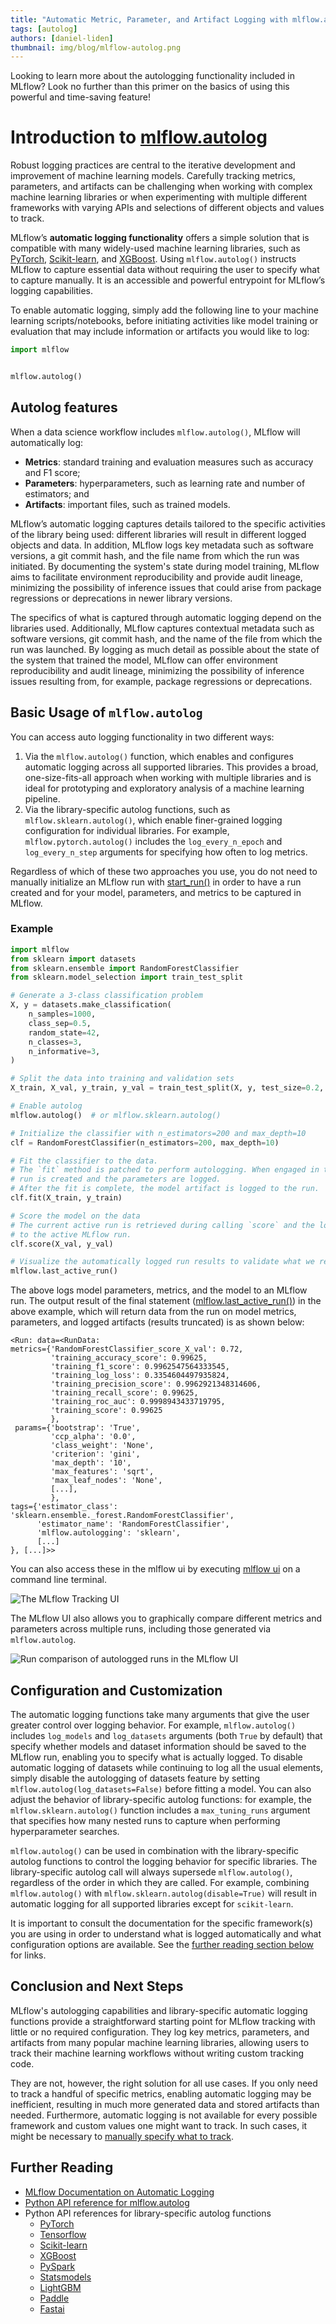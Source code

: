 ```yaml
---
title: "Automatic Metric, Parameter, and Artifact Logging with mlflow.autolog"
tags: [autolog]
authors: [daniel-liden]
thumbnail: img/blog/mlflow-autolog.png
---
```


Looking to learn more about the autologging functionality included in MLflow? Look no further than this primer on the basics of using this powerful and time-saving feature!

# Introduction to [mlflow.autolog](https://www.mlflow.org/docs/latest/tracking/autolog.html)

Robust logging practices are central to the iterative development and improvement of machine learning models. Carefully tracking metrics, parameters, and artifacts can be challenging when working with complex machine learning libraries or when experimenting with multiple different frameworks with varying APIs and selections of different objects and values to track.

MLflow’s **automatic logging functionality** offers a simple solution that is compatible with many widely-used machine learning libraries, such as [PyTorch](https://mlflow.org/docs/latest/python_api/mlflow.pytorch.html), [Scikit-learn](https://mlflow.org/docs/latest/python_api/mlflow.sklearn.html#mlflow.sklearn.autolog), and [XGBoost](https://mlflow.org/docs/latest/python_api/mlflow.xgboost.html#mlflow.xgboost.autolog). Using `mlflow.autolog()` instructs MLflow to capture essential data without requiring the user to specify what to capture manually. It is an accessible and powerful entrypoint for MLflow’s logging capabilities.

To enable automatic logging, simply add the following line to your machine learning scripts/notebooks, before initiating activities like model training or evaluation that may include information or artifacts you would like to log:

```python
import mlflow


mlflow.autolog()
```

## Autolog features

When a data science workflow includes `mlflow.autolog()`, MLflow will automatically log:

- **Metrics**: standard training and evaluation measures such as accuracy and F1 score;
- **Parameters**: hyperparameters, such as learning rate and number of estimators; and
- **Artifacts**: important files, such as trained models.

MLflow’s automatic logging captures details tailored to the specific activities of the library being used: different libraries will result in different logged objects and data. In addition, MLflow logs key metadata such as software versions, a git commit hash, and the file name from which the run was initiated. By documenting the system's state during model training, MLflow aims to facilitate environment reproducibility and provide audit lineage, minimizing the possibility of inference issues that could arise from package regressions or deprecations in newer library versions.

The specifics of what is captured through automatic logging depend on the libraries used. Additionally, MLflow captures contextual metadata such as software versions, git commit hash, and the name of the file from which the run was launched. By logging as much detail as possible about the state of the system that trained the model, MLflow can offer environment reproducibility and audit lineage, minimizing the possibility of inference issues resulting from, for example, package regressions or deprecations.

## Basic Usage of `mlflow.autolog`

You can access auto logging functionality in two different ways:

1. Via the `mlflow.autolog()` function, which enables and configures automatic logging across all supported libraries. This provides a broad, one-size-fits-all approach when working with multiple libraries and is ideal for prototyping and exploratory analysis of a machine learning pipeline.
2. Via the library-specific autolog functions, such as `mlflow.sklearn.autolog()`, which enable finer-grained logging configuration for individual libraries. For example, `mlflow.pytorch.autolog()` includes the `log_every_n_epoch` and `log_every_n_step` arguments for specifying how often to log metrics.

Regardless of which of these two approaches you use, you do not need to manually initialize an MLflow run with [start_run()](https://www.mlflow.org/docs/latest/python_api/mlflow.html#mlflow.start_run) in order to have a run created and for your model, parameters, and metrics to be captured in MLflow.

### Example

```python
import mlflow
from sklearn import datasets
from sklearn.ensemble import RandomForestClassifier
from sklearn.model_selection import train_test_split

# Generate a 3-class classification problem
X, y = datasets.make_classification(
    n_samples=1000,
    class_sep=0.5,
    random_state=42,
    n_classes=3,
    n_informative=3,
)

# Split the data into training and validation sets
X_train, X_val, y_train, y_val = train_test_split(X, y, test_size=0.2, random_state=42)

# Enable autolog
mlflow.autolog()  # or mlflow.sklearn.autolog()

# Initialize the classifier with n_estimators=200 and max_depth=10
clf = RandomForestClassifier(n_estimators=200, max_depth=10)

# Fit the classifier to the data.
# The `fit` method is patched to perform autologging. When engaged in training, a
# run is created and the parameters are logged.
# After the fit is complete, the model artifact is logged to the run.
clf.fit(X_train, y_train)

# Score the model on the data
# The current active run is retrieved during calling `score` and the loss metrics are logged
# to the active MLflow run.
clf.score(X_val, y_val)

# Visualize the automatically logged run results to validate what we recorded
mlflow.last_active_run()
```

The above logs model parameters, metrics, and the model to an MLflow run. The output result of the final statement ([mlflow.last_active_run()](https://www.mlflow.org/docs/latest/python_api/mlflow.html#mlflow.last_active_run)) in the above example, which will return data from the run on model metrics, parameters, and logged artifacts (results truncated) is as shown below:

```text
<Run: data=<RunData:
metrics={'RandomForestClassifier_score_X_val': 0.72,
         'training_accuracy_score': 0.99625,
         'training_f1_score': 0.9962547564333545,
         'training_log_loss': 0.3354604497935824,
         'training_precision_score': 0.9962921348314606,
         'training_recall_score': 0.99625,
         'training_roc_auc': 0.9998943433719795,
         'training_score': 0.99625
         },
 params={'bootstrap': 'True',
         'ccp_alpha': '0.0',
         'class_weight': 'None',
         'criterion': 'gini',
         'max_depth': '10',
         'max_features': 'sqrt',
         'max_leaf_nodes': 'None',
         [...],
         },
tags={'estimator_class': 'sklearn.ensemble._forest.RandomForestClassifier',
      'estimator_name': 'RandomForestClassifier',
      'mlflow.autologging': 'sklearn',
      [...]
}, [...]>>
```

You can also access these in the mlflow ui by executing [mlflow ui](https://www.mlflow.org/docs/latest/tracking.html#tracking-ui) on a command line terminal.

![The MLflow Tracking UI](./autolog_in_ui.png)

The MLflow UI also allows you to graphically compare different metrics and parameters across multiple runs, including those generated via `mlflow.autolog`.

![Run comparison of autologged runs in the MLflow UI](./autolog_compare_runs.png)

## Configuration and Customization

The automatic logging functions take many arguments that give the user greater control over logging behavior. For example, `mlflow.autolog()` includes `log_models` and `log_datasets` arguments (both `True` by default) that specify whether models and dataset information should be saved to the MLflow run, enabling you to specify what is actually logged. To disable automatic logging of datasets while continuing to log all the usual elements, simply disable the autologging of datasets feature by setting `mlflow.autolog(log_datasets=False)` before fitting a model. You can also adjust the behavior of library-specific autolog functions: for example, the `mlflow.sklearn.autolog()` function includes a `max_tuning_runs` argument that specifies how many nested runs to capture when performing hyperparameter searches.

`mlflow.autolog()` can be used in combination with the library-specific autolog functions to control the logging behavior for specific libraries. The library-specific autolog call will always supersede `mlflow.autolog()`, regardless of the order in which they are called. For example, combining `mlflow.autolog()` with `mlflow.sklearn.autolog(disable=True)` will result in automatic logging for all supported libraries except for `scikit-learn`.

It is important to consult the documentation for the specific framework(s) you are using in order to understand what is logged automatically and what configuration options are available. See the [further reading section below](#further-reading) for links.

## Conclusion and Next Steps

MLflow's autologging capabilities and library-specific automatic logging functions provide a straightforward starting point for MLflow tracking with little or no required configuration. They log key metrics, parameters, and artifacts from many popular machine learning libraries, allowing users to track their machine learning workflows without writing custom tracking code.

They are not, however, the right solution for all use cases. If you only need to track a handful of specific metrics, enabling automatic logging may be inefficient, resulting in much more generated data and stored artifacts than needed. Furthermore, automatic logging is not available for every possible framework and custom values one might want to track. In such cases, it might be necessary to [manually specify what to track](https://mlflow.org/docs/latest/tracking/tracking-api.html#logging-functions).

## Further Reading

- [MLflow Documentation on Automatic Logging](https://mlflow.org/docs/latest/tracking/autolog.html)
- [Python API reference for mlflow.autolog](https://mlflow.org/docs/latest/python_api/mlflow.html#mlflow.autolog)
- Python API references for library-specific autolog functions
  - [PyTorch](https://mlflow.org/docs/latest/python_api/mlflow.pytorch.html)
  - [Tensorflow](https://mlflow.org/docs/latest/python_api/mlflow.tensorflow.html#mlflow.tensorflow.autolog)
  - [Scikit-learn](https://mlflow.org/docs/latest/python_api/mlflow.sklearn.html#mlflow.sklearn.autolog)
  - [XGBoost](https://mlflow.org/docs/latest/python_api/mlflow.xgboost.html#mlflow.xgboost.autolog)
  - [PySpark](https://mlflow.org/docs/latest/python_api/mlflow.pyspark.ml.html#mlflow.pyspark.ml.autolog)
  - [Statsmodels](https://mlflow.org/docs/latest/python_api/mlflow.statsmodels.html#mlflow.statsmodels.autolog)
  - [LightGBM](https://mlflow.org/docs/latest/python_api/mlflow.lightgbm.html#mlflow.lightgbm.autolog)
  - [Paddle](https://mlflow.org/docs/latest/python_api/mlflow.paddle.html#mlflow.paddle.autolog)
  - [Fastai](https://mlflow.org/docs/latest/python_api/mlflow.fastai.html#mlflow.fastai.autolog)
